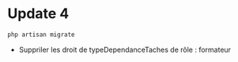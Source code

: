 # Update 4

````bash
php artisan migrate
````

- Suppriler les droit de typeDependanceTaches de rôle : formateur
